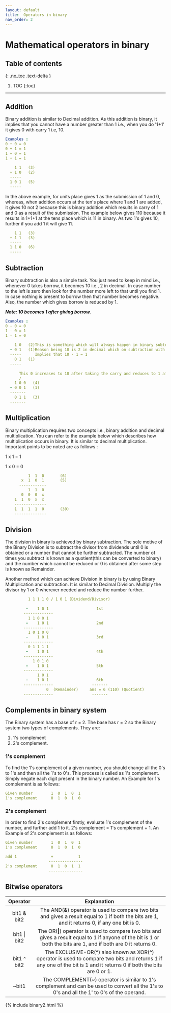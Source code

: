 ```yaml
---
layout: default
title:  Operators in binary
nav_order: 2
---
```

 
# Mathematical operators in binary
 
 
## Table of contents
{: .no_toc .text-delta }
 
1. TOC
{:toc}
 
---
 
## Addition
Binary addition is similar to Decimal addition. As this addition is binary, it implies that you cannot have a number 
greater than 1 i.e., when you do '1+1' it gives 0 with carry 1 i.e, 10.
```yaml 
Examples :
0 + 0 = 0
0 + 1 = 1
1 + 0 = 1
1 + 1 = 1
 
    1 1   (3)
  + 1 0   (2)
  -----
  1 0 1   (5)
  -----
```
In the above example, for units place gives 1 as the submission of 1 and 0, whereas, when addition occurs 
at the ten's place where 1 and 1 are added, it gives 10 not 2 because this is binary addition which results in 
carry of 1 and 0 as a result of the submission.
The example below gives 110 because it results in 1+1+1 at the tens place which is 11 in binary. As two 1's gives 
10, further if you add 1 it will give 11.
```yaml
    1 1   (3)
  + 1 1   (3)
  -----
  1 1 0   (6)
  -----
```
 
## Subtraction
Binary subtraction is also a simple task. You just need to keep in mind i.e., whenever 0 takes borrow, it becomes 10 i.e., 2 in decimal.
In case number to the left is zero then look for the number more left to that until you find 1.
In case nothing is present to borrow then that number becomes negative. Also, the number which gives borrow is reduced by 1.
 
**_Note: 10 becomes 1 after giving borrow._**
```yaml
Examples :
0 - 0 = 0
1 - 0 = 1
1 - 1 = 0
 
    1 0   (2)This is something which will always happen in binary subtraction. Keep in mind i.e., 10-1=1
  - 0 1   (1)Reason being 10 is 2 in decimal which on subtraction with 1 gives 1.
  -----      Implies that 10 - 1 = 1
    0 1   (1)
  -----
 
      This 0 increases to 10 after taking the carry and reduces to 1 after giving the borrow.
      /
    1 0 0   (4)
  - 0 0 1   (1)
  -------
    0 1 1   (3)
  -------
```
 
## Multiplication
Binary multiplication requires two concepts i.e., binary addition and decimal multiplication. You can refer to the example below which 
describes how multiplication occurs in binary. It is similar to decimal multiplication. Important points to be noted are as follows :
 
1 x 1 = 1
 
1 x 0 = 0
```yaml
          1  1  0       (6)
       x  1  0  1       (5)
      ------------
          1  1  0
       0  0  0  x
    1  1  0  x  x
    --------------
    1  1  1  1  0       (30)
    --------------
```
 
## Division
The division in binary is achieved by binary subtraction. The sole motive of the Binary Division is to subtract the divisor from dividends 
until 0 is obtained or a number that cannot be further subtracted. The number of times you subtract is known as a quotient(this can be converted to binary) and the number which cannot be reduced or 0 is obtained after some step is known as Remainder.
 
Another method which can achieve Division in binary is by using Binary Multiplication and subtraction. It is similar 
to Decimal Division. Multiply the divisor by 1 or 0 wherever needed and reduce the number further.
```yaml
          1 1 1 1 0 / 1 0 1 (Dividend/Divisor)
  
         -    1 0 1                     1st
        -------------
          1 1 0 0 1
         -    1 0 1                     2nd
        -------------
          1 0 1 0 0
         -    1 0 1                     3rd
        -------------
          0 1 1 1 1
         -    1 0 1                     4th
        -------------
            1 0 1 0
         -    1 0 1                     5th
        -------------
              1 0 1
         -    1 0 1                     6th
        -------------                 -------
                  0  (Remainder)     ans = 6 (110) (Quotient)
        -------------                 -------
```
 
## Complements in binary system
 
The Binary system has a base of r = 2.
The base has r = 2 so the Binary system two types of complements. They are:
1. 1's complement 
2. 2's complement.
 
### 1's complement

To find the 1's complement of a given number, you should change all the 0's to 1's and then all the 1's to 0's. This process is called as 1's complement. Simply negate each digit present in the binary number.
An Example for 1's complement is as follows:

```yaml
Given number        1  0  1  0  1
1's complement      0  1  0  1  0
```
### 2's complement
 
In order to find 2's complement firstly, evaluate 1's complement of the number, and further add 1 to it.
2's complement = 1's complement + 1.
An Example of 2's complement is as follows:
 
```yaml
Given number        1  0  1  0  1
1's complement      0  1  0  1  0
 
add 1               +           1
                   ---------------
2's complement      0  1  0  1  1
                   ---------------
```
 
## Bitwise operators
 
|Operator   |    Explanation   |
|:---------:|:----------------:|
|bit1 & bit2 | The AND(**&**) operator is used to compare two bits and gives a result equal to 1 if both the bits are 1, and it returns 0, if any one bit is 0.|
|bit1 &#124; bit2 | The OR(**&#124;**) operator is used to compare two bits and gives a result equal to 1 if anyone of the bit is 1 or both the bits are 1, and if both are 0 it returns 0.|
|bit1 ^ bit2 | The EXCLUSIVE-OR(**^**) also known as XOR(**^**) operator is used to compare two bits and returns 1 if any one of the bit is 1 and it returns 0 if both the bits are 0 or 1.|
|~bit1 | The COMPLEMENT(**~**) operator is similar to 1's complement and can be used to convert all the 1's to 0's and all the 1' to 0's of the operand.|
 
 
{% include binary2.html %}


